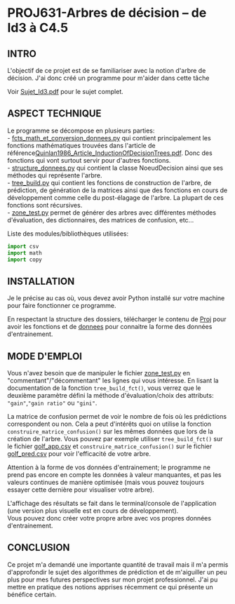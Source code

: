 # PROJ631-Arbres de décision – de Id3 à C4.5

## INTRO
L'objectif de ce projet est de se familiariser avec la notion d'arbre de décision.
J'ai donc créé un programme pour m'aider dans cette tâche

Voir [Sujet_Id3.pdf](Sujet_Id3.pdf) pour le sujet complet.

## ASPECT TECHNIQUE
Le programme se décompose en plusieurs parties:   
    - [fcts_math_et_conversion_donnees.py](Proj/fcts_math_et_conversion_donnees.py) qui contient principalement les fonctions mathématiques trouvées dans l'article de référence[Quinlan1986_Article_InductionOfDecisionTrees.pdf](Quinlan1986_Article_InductionOfDecisionTrees.pdf). Donc des fonctions qui vont surtout servir pour d'autres fonctions.   
    - [structure_donnees.py](Proj/structure_donnees.py) qui contient la classe NoeudDecision ainsi que ses méthodes qui représente l'arbre.   
    - [tree_build.py](Proj/tree_build.py) qui contient les fonctions de construction de l'arbre, de prédiction, de génération de la matrices ainsi que des fonctions en cours de développement comme celle du post-élagage de l'arbre. La plupart de ces fonctions sont récursives.  
    - [zone_test.py](Proj/zone_test.py) permet de générer des arbres avec différentes méthodes d'évaluation, des dictionnaires, des matrices de confusion, etc...   

Liste des modules/bibliothèques utilisées:
```python
import csv
import math
import copy
```

## INSTALLATION
Je le précise au cas où, vous devez avoir Python installé sur votre machine pour faire fonctionner ce programme.  

En respectant la structure des dossiers, télécharger le contenu de [Proj](Proj) pour avoir les fonctions et de [donnees](donnees) pour connaitre la forme des données d'entrainement.  


## MODE D'EMPLOI
Vous n'avez besoin que de manipuler le fichier [zone_test.py](Proj/zone_test.py) en "commentant"/"décommentant" les lignes qui vous intéresse. En lisant la documentation de la fonction ```tree_build_fct()```, vous verrez que le deuxième paramètre défini la méthode d'évaluation/choix des attributs: ```"gain"```,```"gain ratio"``` ou ```"gini"```.    

La matrice de confusion permet de voir le nombre de fois où les prédictions correspondent ou non. Cela a peut d'intérêts quoi on utilise la fonction ```construire_matrice_confusion()``` sur les mêmes données que lors de la création de l'arbre. Vous pouvez par exemple utiliser ```tree_build_fct()``` sur le fichier [golf_app.csv](donnees/golf_app.csv) et ```construire_matrice_confusion()``` sur le fichier [golf_pred.csv](donnees/golf_pred.csv) pour voir l'efficacité de votre arbre. 

Attention à la forme de vos données d'entrainement; le programme ne prend pas encore en compte les données à valeur manquantes, et pas les valeurs continues de manière optimisée (mais vous pouvez toujours essayer cette dernière pour visualiser votre arbre).  

L'affichage des résultats se fait dans le terminal/console de l'application (une version plus visuelle est en cours de développement).  
Vous pouvez donc créer votre propre arbre avec vos propres données d'entrainement.


## CONCLUSION
Ce projet m'a demandé une importante quantité de travail mais il m'a permis d'approfondir le sujet des algorithmes de prédiction et de m'aiguiller un peu plus pour mes futures perspectives sur mon projet professionnel. J'ai pu mettre en pratique des notions apprises récemment ce qui présente un bénéfice certain.

